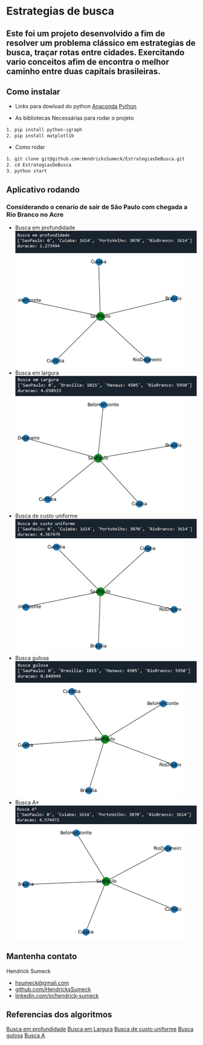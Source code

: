 # Estrategias de busca


## Este foi um projeto desenvolvido a fim de resolver um problema clássico em estrategias de busca, traçar rotas entre cidades. Exercitando vario conceitos afim de encontra o melhor caminho entre duas capitais brasileiras.


## Como instalar

* Links para dowload do python
[Anaconda](https://www.python.org/downloads/)
[Python](https://www.anaconda.com/products/individual)

* As bibliotecas Necessárias para rodar o projeto

```
1. pip install python-igraph
2. pip install matplotlib
```

* Como rodar

```
1. git clone git@github.com:HendricksSumeck/EstrategiasDeBusca.git
2. cd EstrategiasDeBusca
3. python start
```


## Aplicativo rodando
### Considerando o cenario de sair de São Paulo com chegada a Rio Branco no Acre

* Busca em profundidade
![](img/Buscaemprofundidade.png)
![](img/Buscaemprofundidade.gif)
* Busca em largura
![](img/Buscaemlargura.png)
![](img/Buscaemlargura.gif)
* Busca de custo uniforme
![](img/Buscadecustouniforme.png)
![](img/Buscadecustouniforme.gif)
* Busca gulosa
![](img/Buscagulosa.png)
![](img/Buscagulosa.gif)
* Busca A*
![](img/BuscaA.png)
![](img/BuscaA.gif)


## Mantenha contato

Hendrick Sumeck
* [hsumeck@gmail.com](mailto:hsumeck@gmail.com)
* [github.com/HendricksSumeck](http://github.com/HendricksSumeck)
* [linkedin.com/in/hendrick-sumeck](https://www.linkedin.com/in/hendrick-sumeck-45a41918a/)


## Referencias dos algoritmos
[Busca em profundidade](https://www.annytab.com/depth-first-search-algorithm-in-python/)
[Busca em Largura](https://www.annytab.com/breadth-first-search-algorithm-in-python/)
[Busca de custo uniforme](https://www.annytab.com/dijkstras-search-algorithm-in-python/)
[Busca gulosa](https://www.annytab.com/best-first-search-algorithm-in-python/)
[Busca A](https://www.annytab.com/a-star-search-algorithm-in-python/)